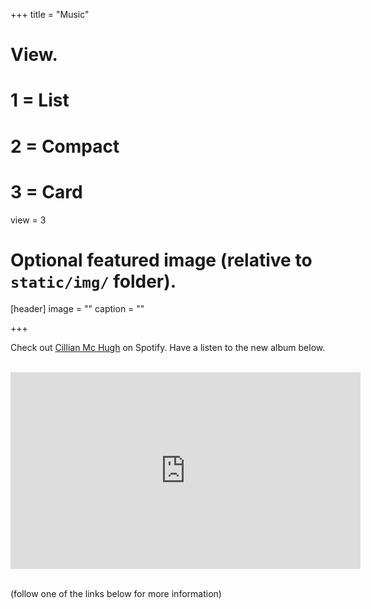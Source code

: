 +++
title = "Music"

# View.
#   1 = List
#   2 = Compact
#   3 = Card
view = 3

# Optional featured image (relative to `static/img/` folder).
[header]
image = ""
caption = ""

+++


Check out [Cillian Mc Hugh](https://open.spotify.com/artist/4YrhGzeBXwDn6FM4WfI8b1) on Spotify. Have a listen to the new album below.


<br>

<iframe width="560" height="315" src="https://www.youtube.com/embed/videoseries?list=OLAK5uy_mYaYyP7L_Zq72SMK54b7lnV3nFXMDiHmc" frameborder="0" allow="accelerometer; autoplay; encrypted-media; gyroscope; picture-in-picture" allowfullscreen></iframe>
<br><br>

(follow one of the links below for more information)

<br>
